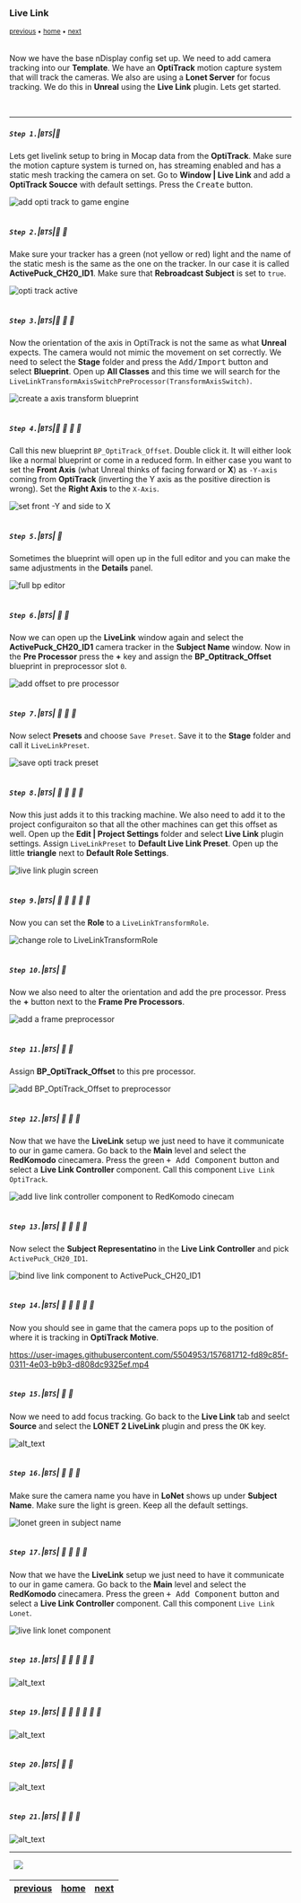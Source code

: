<img src="https://via.placeholder.com/1000x4/45D7CA/45D7CA" alt="drawing" height="4px"/>

### Live Link

<sub>[previous](../) • [home](../README.md#user-content-gms2-background-tiles--sprites---table-of-contents) • [next](../hdr-output/README.md)</sub>

<img src="https://via.placeholder.com/1000x4/45D7CA/45D7CA" alt="drawing" height="4px"/>

Now we have the base nDisplay config set up.  We need to add camera tracking into our **Template**.  We have an **OptiTrack** motion capture system that will track the cameras. We also are using a **Lonet Server** for focus tracking. We do this in **Unreal** using the **Live Link** plugin.  Lets get started.

<br>

---


##### `Step 1.`\|`BTS`|:small_blue_diamond:

Lets get livelink setup to bring in Mocap data from the **OptiTrack**.  Make sure the motion capture system is turned on, has streaming enabled and has a static mesh tracking the camera on set.  Go to **Window | Live Link** and add a **OptiTrack Soucce** with default settings.
 Press the <kbd>Create</kbd> button.
 
![add opti track to game engine](images/addOptiTrack.png)

<img src="https://via.placeholder.com/500x2/45D7CA/45D7CA" alt="drawing" height="2px" alt = ""/>

##### `Step 2.`\|`BTS`|:small_blue_diamond: :small_blue_diamond: 

Make sure your tracker has a green (not yellow or red) light and the name of the static mesh is the same as the one on the tracker. In our case it is called **ActivePuck_CH20_ID1**. Make sure that **Rebroadcast Subject** is set to `true`.

![opti track active](images/optiTrackActive.png)

<img src="https://via.placeholder.com/500x2/45D7CA/45D7CA" alt="drawing" height="2px" alt = ""/>

##### `Step 3.`\|`BTS`|:small_blue_diamond: :small_blue_diamond: :small_blue_diamond:

Now the orientation of the axis in OptiTrack is not the same as what **Unreal** expects.  The camera would not mimic the movement on set correctly.  We need to select the **Stage** folder and press the <kbd>Add/Import</kbd> button and select **Blueprint**.  Open up **All Classes** and this time we will search for the `LiveLinkTransformAxisSwitchPreProcessor(TransformAxisSwitch)`.

![create a axis transform blueprint](images/liveLinkTransformBP.png)

<img src="https://via.placeholder.com/500x2/45D7CA/45D7CA" alt="drawing" height="2px" alt = ""/>

##### `Step 4.`\|`BTS`|:small_blue_diamond: :small_blue_diamond: :small_blue_diamond: :small_blue_diamond:

Call this new blueprint `BP_OptiTrack_Offset`.  Double click it.  It will either look like a normal blueprint or come in a reduced form.  In either case you want to set the **Front Axis** (what Unreal thinks of facing forward or **X**) as `-Y-axis` coming from **OptiTrack** (inverting the Y axis as the positive direction is wrong).  Set the **Right Axis** to the `X-Axis`.

![set front -Y and side to X](images/callTheBlueprint.png)

<img src="https://via.placeholder.com/500x2/45D7CA/45D7CA" alt="drawing" height="2px" alt = ""/>

##### `Step 5.`\|`BTS`| :small_orange_diamond:

Sometimes the blueprint will open up in the full editor and you can make the same adjustments in the **Details** panel.

![full bp editor](images/otherModeBP.png)

<img src="https://via.placeholder.com/500x2/45D7CA/45D7CA" alt="drawing" height="2px" alt = ""/>

##### `Step 6.`\|`BTS`| :small_orange_diamond: :small_blue_diamond:

Now we can open up the **LiveLink** window again and select the **ActivePuck_CH20_ID1** camera tracker in the **Subject Name** window.  Now in the **Pre Processor** press the **+** key and assign the **BP_Optitrack_Offset** blueprint in preprocessor slot `0`.

![add offset to pre processor](images/trackCamOpti.png)

<img src="https://via.placeholder.com/500x2/45D7CA/45D7CA" alt="drawing" height="2px" alt = ""/>

##### `Step 7.`\|`BTS`| :small_orange_diamond: :small_blue_diamond: :small_blue_diamond:

Now select **Presets** and choose `Save Preset`.  Save it to the **Stage** folder and call it `LiveLinkPreset`.

![save opti track preset](images/savePreset.png)

<img src="https://via.placeholder.com/500x2/45D7CA/45D7CA" alt="drawing" height="2px" alt = ""/>

##### `Step 8.`\|`BTS`| :small_orange_diamond: :small_blue_diamond: :small_blue_diamond: :small_blue_diamond:

Now this just adds it to this tracking machine.  We also need to add it to the project configuraiton so that all the other machines can get this offset as well.  Open up the **Edit | Project Settings** folder and select **Live Link** plugin settings.  Assign `LiveLinkPreset` to **Default Live Link Preset**.  Open up the little **triangle** next to **Default Role Settings**.

![live link plugin screen](images/liveLinkPlugin.png)

<img src="https://via.placeholder.com/500x2/45D7CA/45D7CA" alt="drawing" height="2px" alt = ""/>

##### `Step 9.`\|`BTS`| :small_orange_diamond: :small_blue_diamond: :small_blue_diamond: :small_blue_diamond: :small_blue_diamond:

Now you can set the **Role** to a `LiveLinkTransformRole`. 

![change role to LiveLinkTransformRole](images/liveLinkPIRole.png)

<img src="https://via.placeholder.com/500x2/45D7CA/45D7CA" alt="drawing" height="2px" alt = ""/>

##### `Step 10.`\|`BTS`| :large_blue_diamond:

Now we also need to alter the orientation and add the pre processor. Press the **+** button next to the **Frame Pre Processors**.

![add a frame preprocessor](images/addFramePreProc.png)

<img src="https://via.placeholder.com/500x2/45D7CA/45D7CA" alt="drawing" height="2px" alt = ""/>

##### `Step 11.`\|`BTS`| :large_blue_diamond: :small_blue_diamond: 

Assign **BP_OptiTrack_Offset** to this pre processor.

![add BP_OptiTrack_Offset to preprocessor](images/bpOffset.png)

<img src="https://via.placeholder.com/500x2/45D7CA/45D7CA" alt="drawing" height="2px" alt = ""/>


##### `Step 12.`\|`BTS`| :large_blue_diamond: :small_blue_diamond: :small_blue_diamond: 

Now that we have the **LiveLink** setup we just need to have it communicate to our in game camera.  Go back  to the **Main** level and select the **RedKomodo** cinecamera.  Press the green <kbd>+ Add Component</kbd> button and select a **Live Link Controller** component. Call this component `Live Link OptiTrack`.

![add live link controller component to RedKomodo cinecam](images/liveLinkController.png)

<img src="https://via.placeholder.com/500x2/45D7CA/45D7CA" alt="drawing" height="2px" alt = ""/>

##### `Step 13.`\|`BTS`| :large_blue_diamond: :small_blue_diamond: :small_blue_diamond:  :small_blue_diamond: 

Now select the **Subject Representatino** in the **Live Link Controller** and pick `ActivePuck_CH20_ID1`.

![bind live link component to ActivePuck_CH20_ID1](images/selectCameraTracker.png)

<img src="https://via.placeholder.com/500x2/45D7CA/45D7CA" alt="drawing" height="2px" alt = ""/>

##### `Step 14.`\|`BTS`| :large_blue_diamond: :small_blue_diamond: :small_blue_diamond: :small_blue_diamond:  :small_blue_diamond: 

Now you should see in game that the camera pops up to the position of where it is tracking in **OptiTrack Motive**.

https://user-images.githubusercontent.com/5504953/157681712-fd89c85f-0311-4e03-b9b3-d808dc9325ef.mp4

<img src="https://via.placeholder.com/500x2/45D7CA/45D7CA" alt="drawing" height="2px" alt = ""/>

##### `Step 15.`\|`BTS`| :large_blue_diamond: :small_orange_diamond: 

Now we need to add focus tracking.  Go back to the **Live Link** tab and seelct **Source** and select the **LONET 2 LiveLink** plugin and press the <kbd>OK</kbd> key.

![alt_text](images/loNetDefaultSettings.png)

<img src="https://via.placeholder.com/500x2/45D7CA/45D7CA" alt="drawing" height="2px" alt = ""/>

##### `Step 16.`\|`BTS`| :large_blue_diamond: :small_orange_diamond:   :small_blue_diamond: 

Make sure the camera name you have in **LoNet** shows up under **Subject Name**.  Make sure the light is green.  Keep all the default settings.

![lonet green in subject name](images/lonetGreen.png)

<img src="https://via.placeholder.com/500x2/45D7CA/45D7CA" alt="drawing" height="2px" alt = ""/>

##### `Step 17.`\|`BTS`| :large_blue_diamond: :small_orange_diamond: :small_blue_diamond: :small_blue_diamond:

Now that we have the **LiveLink** setup we just need to have it communicate to our in game camera.  Go back  to the **Main** level and select the **RedKomodo** cinecamera.  Press the green <kbd>+ Add Component</kbd> button and select a **Live Link Controller** component. Call this component `Live Link Lonet`.

![live link lonet component](images/lonetLinkC.png)

<img src="https://via.placeholder.com/500x2/45D7CA/45D7CA" alt="drawing" height="2px" alt = ""/>

##### `Step 18.`\|`BTS`| :large_blue_diamond: :small_orange_diamond: :small_blue_diamond: :small_blue_diamond: :small_blue_diamond:

![alt_text](images/.png)

<img src="https://via.placeholder.com/500x2/45D7CA/45D7CA" alt="drawing" height="2px" alt = ""/>

##### `Step 19.`\|`BTS`| :large_blue_diamond: :small_orange_diamond: :small_blue_diamond: :small_blue_diamond: :small_blue_diamond: :small_blue_diamond:

![alt_text](images/.png)

<img src="https://via.placeholder.com/500x2/45D7CA/45D7CA" alt="drawing" height="2px" alt = ""/>

##### `Step 20.`\|`BTS`| :large_blue_diamond: :large_blue_diamond:

![alt_text](images/.png)

<img src="https://via.placeholder.com/500x2/45D7CA/45D7CA" alt="drawing" height="2px" alt = ""/>

##### `Step 21.`\|`BTS`| :large_blue_diamond: :large_blue_diamond: :small_blue_diamond:

![alt_text](images/.png)
___


<img src="https://via.placeholder.com/1000x4/dba81a/dba81a" alt="drawing" height="4px" alt = ""/>

<img src="https://via.placeholder.com/1000x100/45D7CA/000000/?text=Next Up - Unreal Color Output">

<img src="https://via.placeholder.com/1000x4/dba81a/dba81a" alt="drawing" height="4px" alt = ""/>

| [previous](../)| [home](../README.md#user-content-gms2-background-tiles--sprites---table-of-contents) | [next](../hdr-output/README.md)|
|---|---|---|

